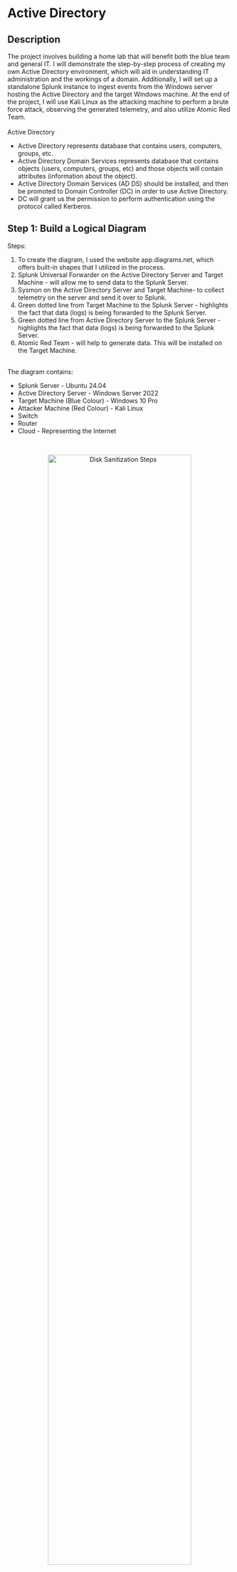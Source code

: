 # Active Directory

<h2>Description</h2>
The project involves building a home lab that will benefit both the blue team and general IT. I will demonstrate the step-by-step process of creating my own Active Directory environment, which will aid in understanding IT administration and the workings of a domain. Additionally, I will set up a standalone Splunk instance to ingest events from the Windows server hosting the Active Directory and the target Windows machine. At the end of the project, I will use Kali Linux as the attacking machine to perform a brute force attack, observing the generated telemetry, and also utilize Atomic Red Team.
<br /><br />
Active Directory
<ul>
  <li>Active Directory represents database that contains users, computers, groups, etc.</li>
  <li>Active Directory Domain Services represents database that contains objects (users, computers, groups, etc) and those objects will contain attributes (information about the object).</li>
  <li>Active Directory Domain Services (AD DS) should be installed, and then be promoted to Domain Controller (DC) in order to use Active Directory.</li>
  <li>DC will grant us the permission to perform authentication using the protocol called Kerberos.</li>
</ul>


<h2>Step 1: Build a Logical Diagram </h2>
Steps: <br />
<ol>
  <li>To create the diagram, I used the website app.diagrams.net, which offers built-in shapes that I utilized in the process.</li>
  <li>Splunk Universal Forwarder on the Active Directory Server and Target Machine - will allow me to send data to the Splunk Server.</li>
  <li>Sysmon on the Active Directory Server and Target Machine- to collect telemetry on the server and send it over to Splunk.</li>
  <li>Green dotted line from Target Machine to the Splunk Server - highlights the fact that data (logs) is being forwarded to the Splunk Server.</li>
  <li>Green dotted line from Active Directory Server to the Splunk Server - highlights the fact that data (logs) is being forwarded to the Splunk Server.</li>
  <li>Atomic Red Team - will help to generate data. This will be installed on the Target Machine.</li>
</ol> <br /> 
The diagram contains:<br />
<ul>
  <li>Splunk Server - Ubuntu 24.04</li>
  <li>Active Directory Server - Windows Server 2022</li>
  <li>Target Machine (Blue Colour) - Windows 10 Pro</li>
  <li>Attacker Machine (Red Colour) - Kali Linux</li>
  <li>Switch</li>
  <li>Router</li>
  <li>Cloud - Representing the Internet</li>
</ul>
<br />
<p align="center">
<img src="https://i.imgur.com/AO7JaMr.png" height="80%" width="80%" alt="Disk Sanitization Steps"/>
<br />

  
<h2>Step 2: Install Virtual Machines </h2>
OS to be installed:<br />
<ul>
  <li>Windows Server 2022</li>
  <li>Windows 10 Pro</li>
  <li>Kali Linux</li>
  <li>Ubuntu 24.04</li>
</ul>
Steps: <br />
<ol>
  <li>Download the ISO files of the OS mentioned above.</li>
    <p align="center">a. Windows 10 Pro<br />
    <img src="https://i.imgur.com/nd17Dn7.png" height="80%" width="80%" alt="Disk Sanitization Steps"/>
    <br />
    b. Kali Linux<br /><p align="center">
    <img src="https://i.imgur.com/RbGf5Ju.png" height="80%" width="80%" alt="Disk Sanitization Steps"/>
    <br />
    c. Windows Server 2022 <br /><p align="center">
    <img src="https://i.imgur.com/NTJigBn.png" height="80%" width="80%" alt="Disk Sanitization Steps"/>
    <br />
    <img src="https://i.imgur.com/DgMWyQr.png" height="80%" width="80%" alt="Disk Sanitization Steps"/>
    <br /><p align="left">
     * I have selected the 2nd option as it will offer a Desktop mode experience rather than a CLI. <br />
     * As the goal is to perform a simple active directory lab, there is no need to download the Datacentre version as it contains advanced features and can be useful if to host many virtual machines on it.<br />
    <p align="center"><img src="https://i.imgur.com/a68sHJG.png" height="80%" width="80%" alt="Disk Sanitization Steps"/>
    <br />
    <img src="https://i.imgur.com/C1zRs3h.png" height="80%" width="80%" alt="Disk Sanitization Steps"/>
    <br />
    d. Ubuntu 24.04 <br />
    <p align="left"> * In comparison to the other OS, I have set the Ubuntu Server to contain 8GB of RAM, 2 Processors and a Disk Size of 100GB as this represents the Splunk Server and it will ingest a lot of data (from AD Server and Target Machine) and I will be running searches on it. <br />
    <p align="center">
    <img src="https://i.imgur.com/xgdes8W.png" height="80%" width="80%" alt="Disk Sanitization Steps"/>
    <br />
    <p align="left"> 
      * Command: sudo apt-get update && sudo apt-get upgrade -y <br />
      * This command will update and upgrade all the repositories. <br />
    <p align="center">
    <img src="https://i.imgur.com/dx7jPjn.png" height="80%" width="80%" alt="Disk Sanitization Steps"/>
    <br />
</ol>


<h2>Step 3: Install & Configure Software </h2>
Software to be installed: <br />
<ul>
  <li>Sysmon</li>
  <li>Splunk</li>
</ul>
Steps: <br />
<ol>
  <li>Setup NAT Network</li>
    <ul>
      <li>Set the network settings to NAT network to ensure that the virtual machines are set up to the same network and have internet access.</li>
      <li>Click Tools -> Bullet points -> Network -> NAT Networks -> Create -> Set the IPv4 Prefix to the one set up in the diagram -> Apply</li>
    </ul>
    <p align="center">
      <img src="https://i.imgur.com/JrSuq75.png" height="80%" width="80%" alt="Disk Sanitization Steps"/>
    <br /> <p align="left">
  <li>Change the machines network settings to NatNetwork</li>
    <ul>
      <li>Splunk -> Settings -> Network -> Change "Attached to" from NAT to NAT Network -> OK</li>
    </ul>
      <p align="center">
        <img src="https://i.imgur.com/MPYDyiF.png" height="80%" width="80%" alt="Disk Sanitization Steps"/>
      <br /> <p align="left">
  <li>Setup Splunk Server</li>
     <ul>
        <li>On the diagram I setup the static IP to 192.168.10.0/24</li>
        <li>Setp up a static IP on the Splunk server to reflect the diagram IP.</li>
          <p align="center">
            <img src="https://i.imgur.com/VJAFvgv.png" height="80%" width="80%" alt="Disk Sanitization Steps"/>
          <br /> <p align="left">
        <li>Set DHCP from true to no, as we don't want any DHCP as the server requires to have a set IP.</li>
        <li>Add "addresses:[192.168.10.10/24]". This sets the IP address of the server.</li>
        <li>Add "nameserver:   addresses:[8.8.8.8]". This contains the DNS IP that I want to set up.</li>
        <li>Add "routes:   -to: default     via:192.168.10.1" which adds a default route through the gateway.</li>
          <p align="center">
            <img src="https://i.imgur.com/ZDBOZ1y.png" height="80%" width="80%" alt="Disk Sanitization Steps"/>
          <br /> <p align="left">
        <li>Configure the changes by running sudo netplan apply.</li>
        <li>Use command "ip a" to check if the IP address has changed to the one I wanted.</li>
        <li>Run ping command on google.com to check if the connection has been established with ip 8.8.8.8 - google ip address.</li>
            <p align="center">
              <img src="https://i.imgur.com/IiZAt7h.png" height="80%" width="80%" alt="Disk Sanitization Steps"/>
            <br /> <p align="left">
        <li>Create a splunk account on splunk.com.</li>
        <li>Get the Splunk Enterprise free trial. Select Linux download and download the .deb file.</li>
        <li>Install guest add-ons for virtual box.</li>
              <p align="center">
                <img src="https://i.imgur.com/00uBOGy.png" height="80%" width="80%" alt="Disk Sanitization Steps"/>
              <br /> <p align="left">
        <li>Click Devices -> Shared Folders -> Shared Folders settings</li>
        <li>Create new folder</li>
        <li>Reboot the machine by typing sudo reboot.</li>
              <p align="center">
                <img src="https://i.imgur.com/SrcEVTs.png" height="80%" width="80%" alt="Disk Sanitization Steps"/>
              <br /> <p align="left">
        <li>Add the user to the vbox SF group.</li>
        <li>Type sudo adduser ad vboxsf.</li>
        <li>Type sudo apt-get install virtualbox-guest-utils to install the guest utils.</li>
        <li>Reboot the machine and repeat the process of adding the new user.</li>
        <li>Create a new directory called share by typing mkdir share and mount it to the share directory.</li>
        <li>This has give us access to the folder that is on my machine so I can start to download the splunk enterprise.</li>
              <p align="center">
                <img src="https://i.imgur.com/16H9AMs.png" height="80%" width="80%" alt="Disk Sanitization Steps"/>
              <br /> <p align="left">
              <p align="center">
                <img src="https://i.imgur.com/myedkCl.png" height="80%" width="80%" alt="Disk Sanitization Steps"/>
              <br /> <p align="left">
        <li>Install Splunk Enterprise.</li>
        <li>Move to the /opt/splunk.</li>
        <li>All the users and groups belong to splunk. This means that it limits the permissions to that user.</li>
        <li>Change into the user splunk by typing sudo -u splunk bash.</li>
              <p align="center">
                <img src="https://i.imgur.com/TVtOigY.png" height="80%" width="80%" alt="Disk Sanitization Steps"/>
              <br /> <p align="left">
        <li>Move to the directory called bin. There are the binaries files that splunk can use.</li>
        <li>Start Splunk.</li>
              <p align="center">
                <img src="https://i.imgur.com/FlhedMg.png" height="80%" width="80%" alt="Disk Sanitization Steps"/>
              <br /> <p align="left">
        <li>Run the command "sudo ./splunk enable boot-start -user splunk" to make sure that Splunk starts up every time the virtual machine reboots on user splunk.</li>
              <p align="center">
                <img src="https://i.imgur.com/qNOVnBO.png" height="80%" width="80%" alt="Disk Sanitization Steps"/>
              <br /> <p align="left">
     </ul>
  <li>Install Splunk Universal Forwarder and Sysmon on Target Machine and Server</li>
  <ul>
    <li>The installation process is the same on both the target machine and server.</li>
  </ul>
</ol>


<h2>Step 4: Configure Active Directory </h2>
Steps: <br />
<ol>
  <li></li>
</ol>


<h2>Step 5: Generate Telemetry with Kali Linux & ART </h2>

- <b>Kali Linux</b> <br>
- <b>Sysmon</b> <br>
- <b>Install Atomic Red Team</b> <br>

